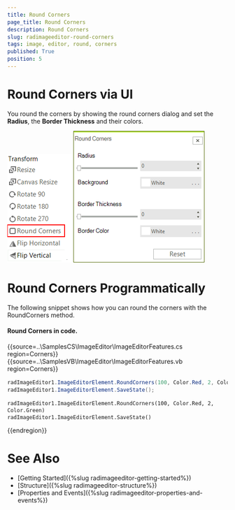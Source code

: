 ```yaml
---
title: Round Corners
page_title: Round Corners
description: Round Corners
slug: radimageeditor-round-corners
tags: image, editor, round, corners 
published: True
position: 5
---
```


# Round Corners via UI

You round the corners by showing the round corners dialog and set the __Radius__, the __Border Thickness__ and their colors. 

![](images/image-editor-round-corners001.png)
![](images/image-editor-round-corners002.png)

# Round Corners Programmatically

The following snippet shows how you can round the corners with the RoundCorners method. 

#### Round Corners in code.

{{source=..\SamplesCS\ImageEditor\ImageEditorFeatures.cs region=Corners}} 
{{source=..\SamplesVB\ImageEditor\ImageEditorFeatures.vb region=Corners}}
````C#
radImageEditor1.ImageEditorElement.RoundCorners(100, Color.Red, 2, Color.Green);
radImageEditor1.ImageEditorElement.SaveState();

````
````VB.NET
radImageEditor1.ImageEditorElement.RoundCorners(100, Color.Red, 2, Color.Green)
radImageEditor1.ImageEditorElement.SaveState()

```` 


{{endregion}}

# See Also

* [Getting Started]({%slug radimageeditor-getting-started%})
* [Structure]({%slug radimageeditor-structure%})
* [Properties and Events]({%slug radimageeditor-properties-and-events%})
